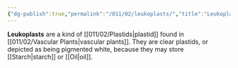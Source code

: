 ```yaml
---
{"dg-publish":true,"permalink":"/011/02/leukoplasts/","title":"Leukoplasts","tags":["BIOL412"],"noteIcon":"fallback","created":"2024-09-26T13:45:04.098-07:00","updated":"2024-09-26T15:20:34.958-07:00"}
---
```


**Leukoplasts** are a kind of [[011/02/Plastids\|plastid]] found in [[011/02/Vascular Plants\|vascular plants]]. They are clear plastids, or depicted as being pigmented white, because they may store [[Starch\|starch]] or [[Oil\|oil]].